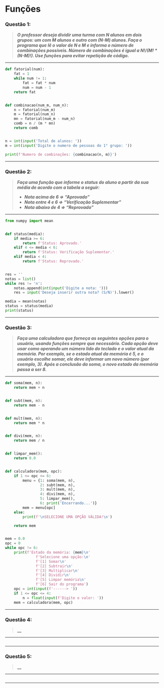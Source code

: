 # Funções

### **Questão 1:**
> **_O professor deseja dividir uma turma com N alunos em dois grupos: um com M
alunos e outro com (N-M) alunos. Faça o programa que lê o valor de N e M e informa
o número de combinações possíveis. Número de combinações é igual a N!/(M! * (N-M)!).
Use funções para evitar repetição de código._**

---
```python
def fatorial(num):
    fat = 1
    while num != 1:
        fat = fat * num
        num = num - 1
    return fat


def combinacao(num_m, num_n):
    n = fatorial(num_m)
    m = fatorial(num_n)
    mn = fatorial(num_m - num_n)
    comb = n / (m * mn)
    return comb


n = int(input('Total de alunos: '))
m = int(input('Digite o numero de pessoas do 1° grupo: '))

print(f'Numero de combinações: {combinacao(n, m)}')
```
---

### **Questão 2:**
> **_Faça uma função que informe o status do aluno a partir da sua média de acordo com a
tabela a seguir:_**
> - **_Nota acima de 6 ⇒ “Aprovado”_**
> - **_Nota entre 4 e 6 ⇒ “Verificação Suplementar”_**
> - **_Nota abaixo de 4 ⇒ “Reprovado”_**

---
```python
from numpy import mean


def status(media):
    if media >= 6:
        return f'Status: Aprovado.'
    elif 4 <= media < 6:
        return f'Status: Verificação Suplementar.'
    elif media < 4:
        return f'Status: Reprovado.'


res = ''
notas = list()
while res != 'n':
    notas.append(int(input('Digite a nota: ')))
    res = input('Deseja inserir outra nota? (S/N)').lower()

media = mean(notas)
status = status(media)
print(status)
```
---

### **Questão 3:**
> **_Faça uma calculadora que forneça as seguintes opções para o usuário, usando funções
sempre que necessário. Cada opção deve usar como operando um número lido do
teclado e o valor atual da memória. Por exemplo, se o estado atual da memória é 5, e
o usuário escolhe somar, ele deve informar um novo número (por exemplo, 3). Após a
conclusão da soma, o novo estado da memória passa a ser 8._**

---
```python
def soma(mem, n):
    return mem + n


def subt(mem, n):
    return mem - n


def mult(mem, n):
    return mem * n


def divi(mem, n):
    return mem / n


def limpar_mem():
    return 0.0


def calculadora(mem, opc):
    if 1 <= opc <= 6:
        menu = {1: soma(mem, n),
                2: subt(mem, n),
                3: mult(mem, n),
                4: divi(mem, n),
                5: limpar_mem(),
                6: print('Encerrando...')}
        mem = menu[opc]
    else:
        print(f'\nSELECIONE UMA OPÇÃO VÁLIDA!\n')

    return mem


mem = 0.0
opc = 0
while opc != 6:
    print(f'Estado da memória: {mem}\n'
              f'Selecione uma opção:\n'
              f'[1] Somar\n'
              f'[2] Subtrair\n'
              f'[3] Multiplicar\n'
              f'[4] Dividir\n'
              f'[5] Limpar memória\n'
              f'[6] Sair do programa')
    opc = int(input(f'------> '))
    if 1 <= opc <= 4:
        n = float(input(f'Digite o valor: '))
    mem = calculadora(mem, opc)
```
---

### **Questão 4:**
> **__**

---
```python

```
---

### **Questão 5:**
> **__**

---
```python

```
---
